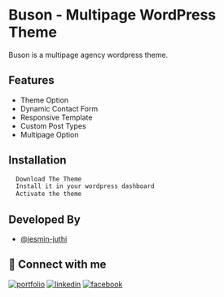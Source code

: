 # Buson - Multipage WordPress Theme

Buson is a multipage agency wordpress theme.

## Features

- Theme Option
- Dynamic Contact Form
- Responsive Template
- Custom Post Types
- Multipage Option

## Installation

```bash
  Download The Theme
  Install it in your wordpress dashboard
  Activate the theme 
``` 
## Developed By

- [@jesmin-juthi](https://www.github.com/jesmin-juthi)


## 🔗 Connect with me 
[![portfolio](https://img.shields.io/badge/my_portfolio-000?style=for-the-badge&logo=ko-fi&logoColor=white)](https://juthijesmin.com/)
[![linkedin](https://img.shields.io/badge/linkedin-0A66C2?style=for-the-badge&logo=linkedin&logoColor=white)](https://www.linkedin.com/in/jesminjuthi/)
[![facebook](https://img.shields.io/badge/Facebook-1877F2?style=for-the-badge&logo=facebook&logoColor=white)](https://facebook.com/jesmin.juthi.54)